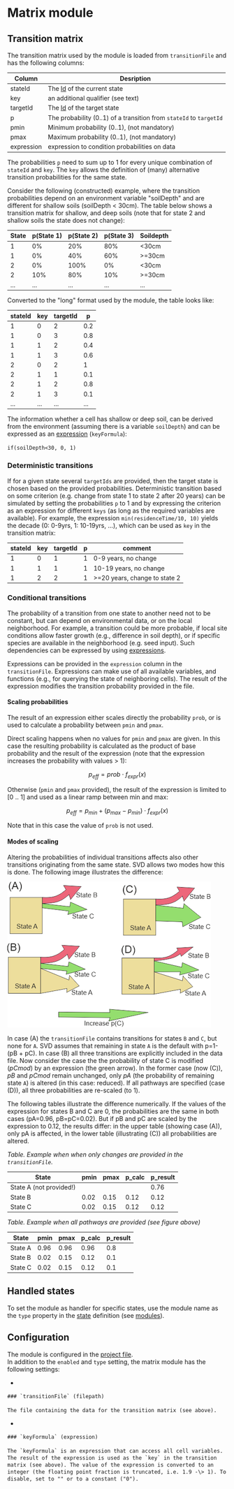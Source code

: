 # Matrix module

## Transition matrix

The transition matrix used by the module is loaded from `transitionFile` and has the following columns:

| Column     | Desription                                                          |
|------------|---------------------------------------------------------------------|
| stateId    | The [Id](states.md) of the current state                            |
| key        | an additional qualifier (see text)                                  |
| targetId   | The [Id](states.md) of the target state                             |
| p          | The probability (0..1) of a transition from `stateId` to `targetId` |
| pmin       | Minimum probability (0..1), (not mandatory)                         |
| pmax       | Maximum probability (0..1), (not mandatory)                         |
| expression | expression to condition probabilities on data                       |

The probabilities `p` need to sum up to 1 for every unique combination of `stateId` and `key`. The `key` allows the definition of (many) alternative transition probabilities for the same state.

Consider the following (constructed) example, where the transition probabilities depend on an environment variable "soilDepth" and are different for shallow soils (soilDepth \< 30cm). The table below shows a transition matrix for shallow, and deep soils (note that for state 2 and shallow soils the state does not change):

| State | p(State 1) | p(State 2) | p(State 3) | Soildepth |
|-------|------------|------------|------------|-----------|
| 1     | 0%         | 20%        | 80%        | \<30cm    |
| 1     | 0%         | 40%        | 60%        | \>=30cm   |
| 2     | 0%         | 100%       | 0%         | \<30cm    |
| 2     | 10%        | 80%        | 10%        | \>=30cm   |
| ...   | ...        | ...        | ...        | ...       |

Converted to the "long" format used by the module, the table looks like:

| stateId | key | targetId | p   |
|---------|-----|----------|-----|
| 1       | 0   | 2        | 0.2 |
| 1       | 0   | 3        | 0.8 |
| 1       | 1   | 2        | 0.4 |
| 1       | 1   | 3        | 0.6 |
| 2       | 0   | 2        | 1   |
| 2       | 1   | 1        | 0.1 |
| 2       | 1   | 2        | 0.8 |
| 2       | 1   | 3        | 0.1 |
| ...     | ... | ...      | ... |

The information whether a cell has shallow or deep soil, can be derived from the environment (assuming there is a variable `soilDepth`) and can be expressed as an [expression](variables.md) (`keyFormula`):

`if(soilDepth<30, 0, 1)`

### Deterministic transitions

If for a given state several `targetIds` are provided, then the target state is chosen based on the provided probabilities. Deterministic transition based on some criterion (e.g. change from state 1 to state 2 after 20 years) can be simulated by setting the probabilities `p` to 1 and by expressing the criterion as an expression for different `keys` (as long as the required variables are available). For example, the expression `min(residenceTime/10, 10)` yields the decade (0: 0-9yrs, 1: 10-19yrs, ...), which can be used as `key` in the transition matrix:

| stateId | key | targetId | p   | comment                        |
|---------|-----|----------|-----|--------------------------------|
| 1       | 0   | 1        | 1   | 0-9 years, no change           |
| 1       | 1   | 1        | 1   | 10-19 years, no change         |
| 1       | 2   | 2        | 1   | \>=20 years, change to state 2 |

### Conditional transitions

The probability of a transition from one state to another need not to be constant, but can depend on environmental data, or on the local neighborhood. For example, a transition could be more probable, if local site conditions allow faster growth (e.g., difference in soil depth), or if specific species are available in the neighborhood (e.g. seed input). Such dependencies can be expressed by using [expressions](variables.md).

Expressions can be provided in the `expression` column in the `transitionFile`. Expressions can make use of all available variables, and functions (e.g., for querying the state of neighboring cells). The result of the expression modifies the transition probability provided in the file.

#### Scaling probabilities

The result of an expression either scales directly the probability `prob`, or is used to calculate a probability between `pmin` and `pmax`.

Direct scaling happens when no values for `pmin` and `pmax` are given. In this case the resulting probability is calculated as the product of base probability and the result of the expression (note that the expression increases the probability with values \> 1):

$$
p_{eff} = prob \cdot f_{expr}(x)
$$

Otherwise (`pmin` and `pmax` provided), the result of the expression is limited to [0 .. 1] and used as a linear ramp between min and max:

$$
p_{eff}=p_{min} + (p_{max}-p_{min}) \cdot f_{expr}(x)
$$

Note that in this case the value of `prob` is not used.

#### Modes of scaling

Altering the probabilities of individual transitions affects also other transitions originating from the same state. SVD allows two modes how this is done. The following image illustrates the difference:

![](img/matrix_states_calc.png)

In case (A) the `transitionFile` contains transitions for states `B` and `C`, but none for `A`. SVD assumes that remaining in state `A` is the default with p=1-(pB + pC). In case (B) all three transitions are explicitly included in the data file. Now consider the case the the probability of state C is modified (*pCmod*) by an expression (the green arrow). In the former case (now (C)), *pB* and *pCmod* remain unchanged, only *pA* (the probability of remaining state `A`) is altered (in this case: reduced). If all pathways are specified (case (D)), all three probabilities are re-scaled (to 1).

The following tables illustrate the difference numerically. If the values of the expression for states B and C are 0, the probabilities are the same in both cases (pA=0.96, pB=pC=0.02). But if pB and pC are scaled by the expression to 0.12, the results differ: in the upper table (showing case (A)), only pA is affected, in the lower table (illustrating (C)) all probabilities are altered.

*Table. Example when when only changes are provided in the `transitionFile`.*

| State                   | pmin | pmax | p_calc | p_result |
|-------------------------|------|------|--------|----------|
| State A (not provided!) |      |      |        | 0.76     |
| State B                 | 0.02 | 0.15 | 0.12   | 0.12     |
| State C                 | 0.02 | 0.15 | 0.12   | 0.12     |

*Table. Example when all pathways are provided (see figure above)*

| State   | pmin | pmax | p_calc | p_result |
|---------|------|------|--------|----------|
| State A | 0.96 | 0.96 | 0.96   | 0.8      |
| State B | 0.02 | 0.15 | 0.12   | 0.1      |
| State C | 0.02 | 0.15 | 0.12   | 0.1      |

## Handled states

To set the module as handler for specific states, use the module name as the `type` property in the [state](states.md) definition (see [modules](modules.md)).

## Configuration

The module is configured in the [project file](project_file.md).\
In addition to the `enabled` and `type` setting, the matrix module has the following settings:

-   

    ### `transitionFile` (filepath)

    The file containing the data for the transition matrix (see above).

-   

    ### `keyFormula` (expression)

    The `keyFormula` is an expression that can access all cell variables. The result of the expression is used as the `key` in the transition matrix (see above). The value of the expression is converted to an integer (the floating point fraction is truncated, i.e. 1.9 -\> 1). To disable, set to "" or to a constant ("0").
